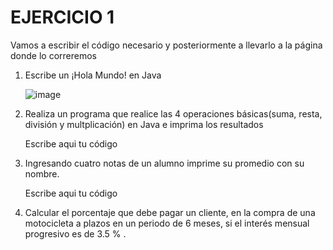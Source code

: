 # EJERCICIO 1
Vamos a escribir el código necesario y posteriormente a llevarlo a la página donde lo correremos

1. Escribe un ¡Hola Mundo! en Java
     
     ![image](https://user-images.githubusercontent.com/104279937/175790756-76174500-607a-432b-b603-eb57587dd936.png)

     
2. Realiza un programa que realice las 4 operaciones básicas(suma, resta, división y multplicación) en Java e imprima los resultados

    Escribe aqui tu código
    
3. Ingresando cuatro notas de un alumno imprime su promedio con su nombre.

    Escribe aqui tu código
    
 4. Calcular el porcentaje que debe pagar un cliente, en la compra de una motocicleta a plazos en un periodo de 6 meses, si el interés mensual progresivo es de 3.5 % .

